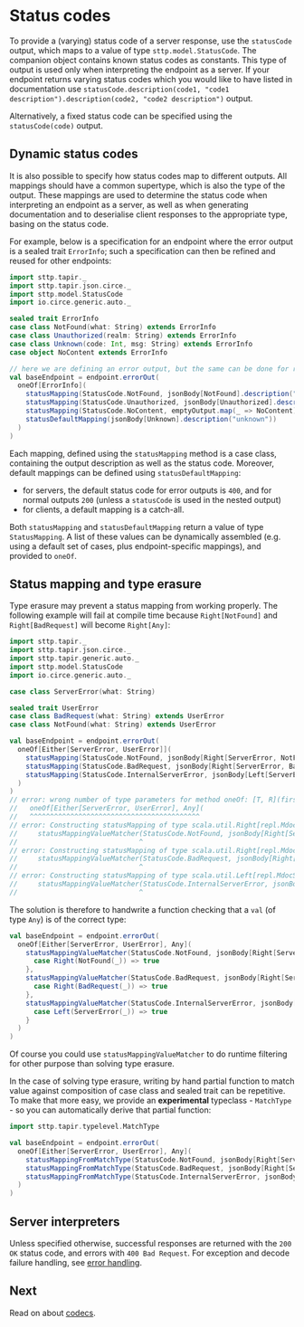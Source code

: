 # Status codes

To provide a (varying) status code of a server response, use the `statusCode` output, which maps to a value of type
`sttp.model.StatusCode`. The companion object contains known status 
codes as constants. This type of output is used only when interpreting the endpoint as a server. If your endpoint returns varying status codes
which you would like to have listed in documentation use `statusCode.description(code1, "code1 description").description(code2, "code2 description")` output.

Alternatively, a fixed status code can be specified using the `statusCode(code)` output.

## Dynamic status codes

It is also possible to specify how status codes map to different outputs. All mappings should have a common supertype,
which is also the type of the output. These mappings are used to determine the status code when interpreting an endpoint
as a server, as well as when generating documentation and to deserialise client responses to the appropriate type,
basing on the status code.

For example, below is a specification for an endpoint where the error output is a sealed trait `ErrorInfo`; 
such a specification can then be refined and reused for other endpoints:

```scala
import sttp.tapir._
import sttp.tapir.json.circe._
import sttp.model.StatusCode
import io.circe.generic.auto._

sealed trait ErrorInfo
case class NotFound(what: String) extends ErrorInfo
case class Unauthorized(realm: String) extends ErrorInfo
case class Unknown(code: Int, msg: String) extends ErrorInfo
case object NoContent extends ErrorInfo

// here we are defining an error output, but the same can be done for regular outputs
val baseEndpoint = endpoint.errorOut(
  oneOf[ErrorInfo](
    statusMapping(StatusCode.NotFound, jsonBody[NotFound].description("not found")),
    statusMapping(StatusCode.Unauthorized, jsonBody[Unauthorized].description("unauthorized")),
    statusMapping(StatusCode.NoContent, emptyOutput.map(_ => NoContent)(_ => ())),
    statusDefaultMapping(jsonBody[Unknown].description("unknown"))
  )
)
```

Each mapping, defined using the `statusMapping` method is a case class, containing the output description as well as
the status code. Moreover, default mappings can be defined using `statusDefaultMapping`:

* for servers, the default status code for error outputs is `400`, and for normal outputs `200` (unless a `statusCode` 
  is used in the nested output)
* for clients, a default mapping is a catch-all. 

Both `statusMapping` and `statusDefaultMapping` return a value of type `StatusMapping`. A list of these values can be
dynamically assembled (e.g. using a default set of cases, plus endpoint-specific mappings), and provided to `oneOf`.

## Status mapping and type erasure

Type erasure may prevent a status mapping from working properly. The following example will fail at compile time because `Right[NotFound]` and `Right[BadRequest]` will become `Right[Any]`:

```scala
import sttp.tapir._
import sttp.tapir.json.circe._
import sttp.tapir.generic.auto._
import sttp.model.StatusCode
import io.circe.generic.auto._

case class ServerError(what: String)

sealed trait UserError
case class BadRequest(what: String) extends UserError
case class NotFound(what: String) extends UserError

val baseEndpoint = endpoint.errorOut(
  oneOf[Either[ServerError, UserError]](
    statusMapping(StatusCode.NotFound, jsonBody[Right[ServerError, NotFound]].description("not found")),
    statusMapping(StatusCode.BadRequest, jsonBody[Right[ServerError, BadRequest]].description("unauthorized")),
    statusMapping(StatusCode.InternalServerError, jsonBody[Left[ServerError, UserError]].description("unauthorized")),
  )
)
// error: wrong number of type parameters for method oneOf: [T, R](firstCase: sttp.tapir.EndpointOutput.StatusMapping[_ <: T, R], otherCases: sttp.tapir.EndpointOutput.StatusMapping[_ <: T, R]*)sttp.tapir.EndpointOutput.OneOf[T,T,R]
//   oneOf[Either[ServerError, UserError], Any](
//   ^^^^^^^^^^^^^^^^^^^^^^^^^^^^^^^^^^^^^^^^^^
// error: Constructing statusMapping of type scala.util.Right[repl.MdocSession.App.ServerError,repl.MdocSession.App.NotFound] is not allowed because of type erasure. Using a runtime-class-based check it isn't possible to verify that the input matches the desired class. Please use statusMappingClassMatcher, statusMappingValueMatcher or statusMappingFromMatchType instead
//     statusMappingValueMatcher(StatusCode.NotFound, jsonBody[Right[ServerError, NotFound]].description("not found")) {
//                              ^
// error: Constructing statusMapping of type scala.util.Right[repl.MdocSession.App.ServerError,repl.MdocSession.App.BadRequest] is not allowed because of type erasure. Using a runtime-class-based check it isn't possible to verify that the input matches the desired class. Please use statusMappingClassMatcher, statusMappingValueMatcher or statusMappingFromMatchType instead
//     statusMappingValueMatcher(StatusCode.BadRequest, jsonBody[Right[ServerError, BadRequest]].description("unauthorized")) {
//                              ^
// error: Constructing statusMapping of type scala.util.Left[repl.MdocSession.App.ServerError,repl.MdocSession.App.UserError] is not allowed because of type erasure. Using a runtime-class-based check it isn't possible to verify that the input matches the desired class. Please use statusMappingClassMatcher, statusMappingValueMatcher or statusMappingFromMatchType instead
//     statusMappingValueMatcher(StatusCode.InternalServerError, jsonBody[Left[ServerError, UserError]].description("unauthorized")) {
//                              ^
```

The solution is therefore to handwrite a function checking that a `val` (of type `Any`) is of the correct type:


```scala
val baseEndpoint = endpoint.errorOut(
  oneOf[Either[ServerError, UserError], Any](
    statusMappingValueMatcher(StatusCode.NotFound, jsonBody[Right[ServerError, NotFound]].description("not found")) {
      case Right(NotFound(_)) => true
    },
    statusMappingValueMatcher(StatusCode.BadRequest, jsonBody[Right[ServerError, BadRequest]].description("unauthorized")) {
      case Right(BadRequest(_)) => true
    },
    statusMappingValueMatcher(StatusCode.InternalServerError, jsonBody[Left[ServerError, UserError]].description("unauthorized")) {
      case Left(ServerError(_)) => true
    }
  )
)
```

Of course you could use `statusMappingValueMatcher` to do runtime filtering for other purpose than solving type erasure.

In the case of solving type erasure, writing by hand partial function to match value against composition of case class and sealed trait can be repetitive.
To make that more easy, we provide an **experimental** typeclass - `MatchType` - so you can automatically derive that partial function:

```scala
import sttp.tapir.typelevel.MatchType

val baseEndpoint = endpoint.errorOut(
  oneOf[Either[ServerError, UserError], Any](
    statusMappingFromMatchType(StatusCode.NotFound, jsonBody[Right[ServerError, NotFound]].description("not found")),
    statusMappingFromMatchType(StatusCode.BadRequest, jsonBody[Right[ServerError, BadRequest]].description("unauthorized")),
    statusMappingFromMatchType(StatusCode.InternalServerError, jsonBody[Left[ServerError, UserError]].description("unauthorized"))
  )
)
```

## Server interpreters

Unless specified otherwise, successful responses are returned with the `200 OK` status code, and errors with 
`400 Bad Request`. For exception and decode failure handling, see [error handling](../server/errors.md).

## Next

Read on about [codecs](codecs.md).
